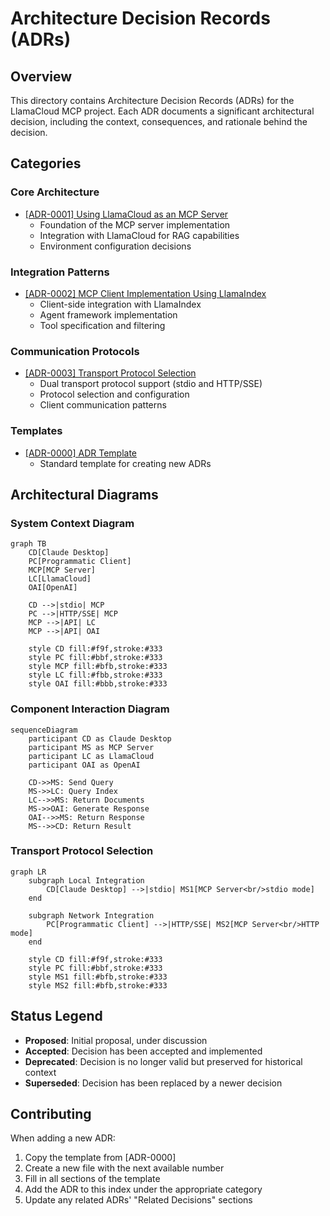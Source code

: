 # Architecture Decision Records (ADRs)

## Overview

This directory contains Architecture Decision Records (ADRs) for the LlamaCloud MCP project. Each ADR documents a significant architectural decision, including the context, consequences, and rationale behind the decision.

## Categories

### Core Architecture
- [[ADR-0001] Using LlamaCloud as an MCP Server](0001-llamacloud-mcp-server.md)
  - Foundation of the MCP server implementation
  - Integration with LlamaCloud for RAG capabilities
  - Environment configuration decisions

### Integration Patterns
- [[ADR-0002] MCP Client Implementation Using LlamaIndex](0002-mcp-client-implementation.md)
  - Client-side integration with LlamaIndex
  - Agent framework implementation
  - Tool specification and filtering

### Communication Protocols
- [[ADR-0003] Transport Protocol Selection](0003-transport-protocol-selection.md)
  - Dual transport protocol support (stdio and HTTP/SSE)
  - Protocol selection and configuration
  - Client communication patterns

### Templates
- [[ADR-0000] ADR Template](0000-adr-template.md)
  - Standard template for creating new ADRs

## Architectural Diagrams

### System Context Diagram

```mermaid
graph TB
    CD[Claude Desktop]
    PC[Programmatic Client]
    MCP[MCP Server]
    LC[LlamaCloud]
    OAI[OpenAI]
    
    CD -->|stdio| MCP
    PC -->|HTTP/SSE| MCP
    MCP -->|API| LC
    MCP -->|API| OAI
    
    style CD fill:#f9f,stroke:#333
    style PC fill:#bbf,stroke:#333
    style MCP fill:#bfb,stroke:#333
    style LC fill:#fbb,stroke:#333
    style OAI fill:#bbb,stroke:#333
```

### Component Interaction Diagram

```mermaid
sequenceDiagram
    participant CD as Claude Desktop
    participant MS as MCP Server
    participant LC as LlamaCloud
    participant OAI as OpenAI

    CD->>MS: Send Query
    MS->>LC: Query Index
    LC-->>MS: Return Documents
    MS->>OAI: Generate Response
    OAI-->>MS: Return Response
    MS-->>CD: Return Result
```

### Transport Protocol Selection

```mermaid
graph LR
    subgraph Local Integration
        CD[Claude Desktop] -->|stdio| MS1[MCP Server<br/>stdio mode]
    end
    
    subgraph Network Integration
        PC[Programmatic Client] -->|HTTP/SSE| MS2[MCP Server<br/>HTTP mode]
    end
    
    style CD fill:#f9f,stroke:#333
    style PC fill:#bbf,stroke:#333
    style MS1 fill:#bfb,stroke:#333
    style MS2 fill:#bfb,stroke:#333
```

## Status Legend

- **Proposed**: Initial proposal, under discussion
- **Accepted**: Decision has been accepted and implemented
- **Deprecated**: Decision is no longer valid but preserved for historical context
- **Superseded**: Decision has been replaced by a newer decision

## Contributing

When adding a new ADR:
1. Copy the template from [ADR-0000]
2. Create a new file with the next available number
3. Fill in all sections of the template
4. Add the ADR to this index under the appropriate category
5. Update any related ADRs' "Related Decisions" sections 